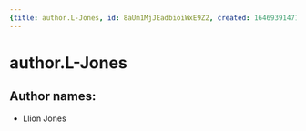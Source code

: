 ```yaml
---
{title: author.L-Jones, id: 8aUm1MjJEadbioiWxE9Z2, created: 1646939147186, updated: 1646939147186}
---
```

# author.L-Jones

## Author names:

- Llion Jones